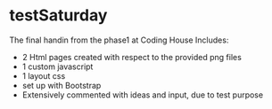 testSaturday
============

The final handin from the phase1 at Coding House
Includes:
- 2 Html pages created with respect to the provided png files
- 1 custom javascript
- 1 layout css
- set up with Bootstrap
- Extensively commented with ideas and input, due to test purpose
